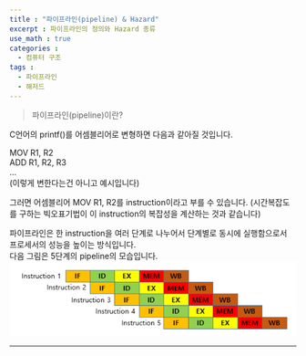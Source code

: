 ```yaml
---
title : "파이프라인(pipeline) & Hazard"
excerpt : 파이프라인의 정의와 Hazard 종류
use_math : true
categories :
  - 컴퓨터 구조
tags :
  - 파이프라인
  - 해저드
---
```


> 파이프라인(pipeline)이란?

C언어의 printf()를 어셈블리어로 변형하면 다음과 같아질 것입니다.  

MOV R1, R2  
ADD R1, R2, R3  
...  
(이렇게 변한다는건 아니고 예시입니다)  

그러면 어셈블리어 MOV R1, R2를 instruction이라고 부를 수 있습니다. (시간복잡도를 구하는 빅오표기법이 이 instruction의 복잡성을 계산하는 것과 같습니다)     

파이프라인은 한 instruction을 여러 단계로 나누어서 단계별로 동시에 실행함으로서 프로세서의 성능을 높이는 방식입니다.  
다음 그림은 5단계의 pipeline의 모습입니다.  
![](/assets/images/파이프라인.png)  
 

---
